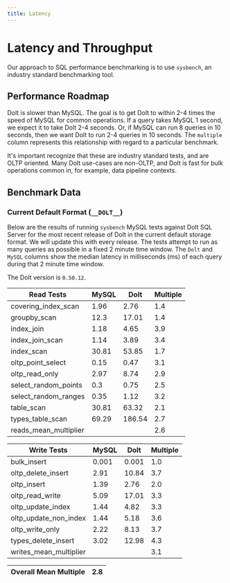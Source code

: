 ```yaml
---
title: Latency
---
```


# Latency and Throughput

Our approach to SQL performance benchmarking is to use `sysbench`, an
industry standard benchmarking tool.

## Performance Roadmap

Dolt is slower than MySQL. The goal is to get Dolt to within 2-4 times
the speed of MySQL for common operations. If a query takes MySQL 1
second, we expect it to take Dolt 2-4 seconds. Or, if MySQL can run 8
queries in 10 seconds, then we want Dolt to run 2-4 queries in 10
seconds. The `multiple` column represents this relationship with
regard to a particular benchmark.

It's important recognize that these are industry standard tests, and
are OLTP oriented. Many Dolt use-cases are non-OLTP, and Dolt is fast
for bulk operations common in, for example, data pipeline contexts.

## Benchmark Data

### Current Default Format (`__DOLT__`)

Below are the results of running `sysbench` MySQL tests against Dolt
SQL Server for the most recent release of Dolt in the current default 
storage format. We will update this with every release. The tests 
attempt to run as many queries as possible in a fixed 2 minute time 
window. The `Dolt` and `MySQL` columns show the median latency in 
milliseconds (ms) of each query during that 2 minute time window.

The Dolt version is `0.50.12`.

<!-- START___DOLT___LATENCY_RESULTS_TABLE -->
|       Read Tests        | MySQL |  Dolt  | Multiple |
|-------------------------|-------|--------|----------|
| covering\_index\_scan   |  1.96 |   2.76 |      1.4 |
| groupby\_scan           |  12.3 |  17.01 |      1.4 |
| index\_join             |  1.18 |   4.65 |      3.9 |
| index\_join\_scan       |  1.14 |   3.89 |      3.4 |
| index\_scan             | 30.81 |  53.85 |      1.7 |
| oltp\_point\_select     |  0.15 |   0.47 |      3.1 |
| oltp\_read\_only        |  2.97 |   8.74 |      2.9 |
| select\_random\_points  |   0.3 |   0.75 |      2.5 |
| select\_random\_ranges  |  0.35 |   1.12 |      3.2 |
| table\_scan             | 30.81 |  63.32 |      2.1 |
| types\_table\_scan      | 69.29 | 186.54 |      2.7 |
| reads\_mean\_multiplier |       |        |      2.6 |

|       Write Tests        | MySQL | Dolt  | Multiple |
|--------------------------|-------|-------|----------|
| bulk\_insert             | 0.001 | 0.001 |      1.0 |
| oltp\_delete\_insert     |  2.91 | 10.84 |      3.7 |
| oltp\_insert             |  1.39 |  2.76 |      2.0 |
| oltp\_read\_write        |  5.09 | 17.01 |      3.3 |
| oltp\_update\_index      |  1.44 |  4.82 |      3.3 |
| oltp\_update\_non\_index |  1.44 |  5.18 |      3.6 |
| oltp\_write\_only        |  2.22 |  8.13 |      3.7 |
| types\_delete\_insert    |  3.02 | 12.98 |      4.3 |
| writes\_mean\_multiplier |       |       |      3.1 |

| Overall Mean Multiple | 2.8 |
|-----------------------|-----|
<!-- END___DOLT___LATENCY_RESULTS_TABLE -->
<br/>
